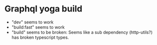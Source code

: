 # Graphql yoga build

- "dev" seems to work
- "build:fast" seems to work  
- "build" seems to be broken: Seems like a sub dependency (http-utils?) has broken typescript types.  
